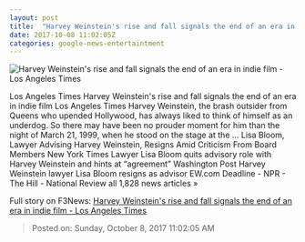 ```yaml
---
layout: post
title:  "Harvey Weinstein's rise and fall signals the end of an era in indie film - Los Angeles Times"
date: 2017-10-08 11:02:05Z
categories: google-news-entertaintment
---
```


![Harvey Weinstein's rise and fall signals the end of an era in indie film - Los Angeles Times](http://www.trbimg.com/img-59d9a464/turbine/la-et-mn-harvey-weinstein-rise-fall-20171008)

Los Angeles Times Harvey Weinstein's rise and fall signals the end of an era in indie film Los Angeles Times Harvey Weinstein, the brash outsider from Queens who upended Hollywood, has always liked to think of himself as an underdog. So there may have been no prouder moment for him than the night of March 21, 1999, when he stood on the stage at the ... Lisa Bloom, Lawyer Advising Harvey Weinstein, Resigns Amid Criticism From Board Members New York Times Lawyer Lisa Bloom quits advisory role with Harvey Weinstein and hints at “agreement” Washington Post Harvey Weinstein lawyer Lisa Bloom resigns as advisor EW.com Deadline - NPR - The Hill - National Review all 1,828 news articles »


Full story on F3News: [Harvey Weinstein's rise and fall signals the end of an era in indie film - Los Angeles Times](http://www.f3nws.com/n/WGNzAD)

> Posted on: Sunday, October 8, 2017 11:02:05 AM
